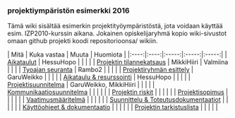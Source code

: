 ### projektiympäristön esimerkki  2016

Tämä wiki sisältää esimerkin projektityöympäristöstä, jota voidaan käyttää esim. IZP2010-kurssin aikana.
Jokainen opiskelijaryhmä kopio wiki-sivustot omaan github projekti koodi repositorioonsa/ wikiin. 

| Mitä | Kuka vastaa | Muuta | Huomiota | 
|:----:|:----:|:-----:|:-----:|:-----:|
| [Aikataulut](projektin-aikataulu) | HessuHopo | | | |
| [Projektin tilannekatsaus](projektin-status) | MikkiHiiri | Valmiina  | | |
| [Tyoajan seuranta](tyoajan-seuranta) | Rambo2 | | | |
| [Projektiryhmän esittely](projektiryhman-esittely) | GaruWeikko | | | |
| [Aikataulu & resurssointi](projektin-aikataulu-ja-resurssointi) | HessuHopo | | | |
| [Projektisuunnitelma](projektisuunnitelma) | GaruWeikko, MikkiHiiri | | | |
| [Kommunikaatiosuunnitelma](projektin-kommunikaatiosuunnitelma) | | | | |
| [Projektin riskit](projektin-riskienhallintasuunnitelma) | | | | |
| [Projektisopimus](projektisopimukset) | | | | |
| [Vaatimusmääritelmä](vaatimusmaarittely) | | | | |
| [Suunnittelu & Toteutusdokumentaatiot](suunnittelu-ja-toteutus) | | | | |
| [Käyttöohjeet & dokumentaatio](installation-guide) | | | | |
| [Projektin tarkistuslista](projektin-tarkistuslista) | | | | |



